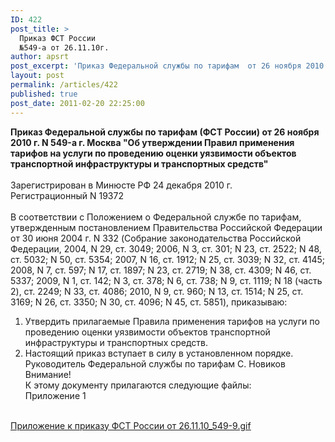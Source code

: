 ```yaml
---
ID: 422
post_title: >
  Приказ ФСТ России
  №549-а от 26.11.10г.
author: apsrt
post_excerpt: 'Приказ Федеральной службы по тарифам  от 26 ноября 2010 г. N 549-а г.  &quot;Об утверждении Правил применения тарифов на услуги по проведению оценки уязвимости объектов транспортной инфраструктуры и транспортных средств&quot;'
layout: post
permalink: /articles/422
published: true
post_date: 2011-02-20 22:25:00
---
```

<strong>Приказ Федеральной службы по тарифам (ФСТ России) от 26 ноября 2010 г. N 549-а г. Москва &quot;Об утверждении Правил применения тарифов на услуги по проведению оценки уязвимости объектов транспортной инфраструктуры и транспортных средств&quot; </strong><br />
<br />
Зарегистрирован в Минюсте РФ 24 декабря 2010 г. <br />
Регистрационный N 19372<br />
<br />
В соответствии с Положением о Федеральной службе по тарифам, утвержденным постановлением Правительства Российской Федерации от 30 июня 2004 г. N 332 (Собрание законодательства Российской Федерации, 2004, N 29, ст. 3049; 2006, N 3, ст. 301; N 23, ст. 2522; N 48, ст. 5032; N 50, ст. 5354; 2007, N 16, ст. 1912; N 25, ст. 3039; N 32, ст. 4145; 2008, N 7, ст. 597; N 17, ст. 1897; N 23, ст. 2719; N 38, ст. 4309; N 46, ст. 5337; 2009, N 1, ст. 142; N 3, ст. 378; N 6, ст. 738; N 9, ст. 1119; N 18 (часть 2), ст. 2249; N 33, ст. 4086; 2010, N 9, ст. 960; N 13, ст. 1514; N 25, ст. 3169; N 26, ст. 3350; N 30, ст. 4096; N 45, ст. 5851), приказываю:<br />
1. Утвердить прилагаемые Правила применения тарифов на услуги по проведению оценки уязвимости объектов транспортной инфраструктуры и транспортных средств.<br />
2. Настоящий приказ вступает в силу в установленном порядке.<br />
Руководитель Федеральной службы по тарифам С. Новиков<br />
Внимание!<br />
К этому документу прилагаются следующие файлы:<br />
Приложение 1<br />
<br />
<a href="http://www.apsrt.ru/docs/prilozhenie_k_prikazu_fst_rossii_26-11-10_579-9.gif"><span style="text-decoration:underline;">Приложение к приказу ФСТ России от 26.11.10_549-9.gif</span></a>